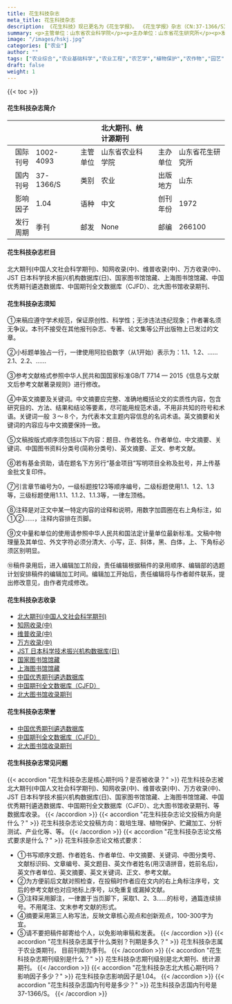 ```yaml
---
title: 花生科技杂志
meta_title: 花生科技杂志
description: 《花生科技》现已更名为《花生学报》。 《花生学报》杂志（CN:37-1366/S）内容丰富、思想健康，1972年创刊，目前以季刊形式发行，刊物对外积极扩大宣传，致力于提高杂志质量与影响。作为一本以智能科技为主题的杂志，不仅展示了智能科技的前沿发展，更为读者提供了洞察行业趋势和了解创新科技的机会。通过杂志的阅读，读者可以了解当前科技的最新进展，并深入思考智能科技对未来社会的影响和意义。 《花生学报》是一本以智能科技为主题的杂志，由知名科技公司 WeTab 发行。作为一本专注于前沿科技和人工智能领域的刊物，该学报致力于提供全面深入的科技资讯、独家报道和专业解读，旨在为读者带来当代智能科技发展的最新资讯和前沿知识。该学报的目标是为读者提供最新、最准确的科技资讯和前沿知识，让读者深入了解人工智能和智能科技的最新发展趋势，并启发读者对科技创新的思考。 杂志的内容涵盖了广泛的领域，包括但不限于人工智能、机器学习、大数据、物联网、自动驾驶、虚拟现实等等。通过深入研究和报道这些领域的最新进展和关键技术，杂志试图引领读者走在智能科技的最前沿，洞察未来科技发展的趋势。《花生学报》不仅提供丰富多样的科技资讯，还设置了技术解读、专家观点、案例分析等板块，从不同维度和角度呈现智能科技的各个方面。此外，杂志还定期举办智能科技研讨会和论坛，邀请业界专家和学者进行交流和分享，促进智能科技界的合作与创新。
summary: <p>主管单位：山东省农业科学院</p><p>主办单位：山东省花生研究所</p><p>发行级别：北大期刊、统计源期刊</p><p>发行周期：季刊</p>
image: "/images/hskj.jpg"
categories: ["农业"]
author: ""
tags: ["农业综合","农业基础科学","农业工程","农艺学","植物保护","农作物","园艺","林业","畜牧与动物医学","蚕蜂与野生动物保护","水产和渔业",]
draft: false
weight: 1
---
```


{{< toc >}}

#### 花生科技杂志简介
|               |                               |               | 北大期刊、统计源期刊        |               |                           |
| ------------: | :---------------------------- | ------------: | :---------------------------- | ------------: | :------------------------ |
| 国际刊号      | 1002-4093   | 主管单位      | 山东省农业科学院     | 主办单位      | 山东省花生研究所     |
| 国内刊号      | 37-1366/S        | 类别          | 农业       | 出版地方      | 山东           |
| 影响因子      | 1.04        | 语种          | 中文             | 创刊年份      | 1972    |
| 发行周期      | 季刊    | 邮发          | None              | 邮编          | 266100      |

#### 花生科技杂志栏目
<span>北大期刊(中国人文社会科学期刊)</span>、<span>知网收录(中)</span>、<span>维普收录(中)</span>、<span>万方收录(中)</span>、<span>JST 日本科学技术振兴机构数据库(日)</span>、<span>国家图书馆馆藏</span>、<span>上海图书馆馆藏</span>、<span>中国优秀期刊遴选数据库</span>、<span>中国期刊全文数据库（CJFD）</span>、<span>北大图书馆收录期刊</span>、

#### 花生科技杂志须知
<p><p>
	①来稿应遵守学术规范，保证原创性、科学性；无涉违法违纪现象；作者署名须无争议。本刊不接受在其他报刊杂志、专著、论文集等公开出版物上已发过的文章。
</p><p>
	②小标题单独占一行，一律使用阿拉伯数字（从1开始）表示为：1.1、1.2、……2.1、2.2、……
</p><p>
	③参考文献格式参照中华人民共和国国家标准GB/T 7714 — 2015《信息与文献文后参考文献著录规则》进行修改。
</p><p>
	④中英文摘要及关键词。中文摘要应完整、准确地概括论文的实质性内容，包含研究目的、方法、结果和结论等要素，尽可能用规范术语，不用非共知的符号和术语。关键词一般 ３～８个，为代表本文主题内容信息的名词术语。英文摘要和关键词的内容应与中文摘要保持一致。
</p><p>
	⑤文稿按版式顺序须包括以下内容：题目、作者姓名、作者单位、中文摘要、关键词、中国图书资料分类号(简称分类号)、英文摘要、正文、参考文献。
</p><p>
	⑥若有基金资助，请在题名下方另行“基金项目”写明项目全称及批号，并上传基金批文复印件。
</p><p>
	⑦引言章节编号为0，一级标题按123等顺序编号，二级标题使用1.1、1.2、1.3等，三级标题使用1.1.1、1.1.2、1.1.3等，一律左顶格。
</p><p>
	⑧注释是对正文中某一特定内容的诠释和说明，用数字加圆圈在右上角标注，如①②……，注释内容排在页脚。
</p><p>
	⑨文中量和单位的使用请参照中华人民共和国法定计量单位最新标准。文稿中物理量及其单位、外文字符必须分清大、小写，正、斜体，黑、白体，上、下角标必须区别明显。
</p><p>
	⑩稿件录用后，进入编辑加工阶段，责任编辑根据稿件的录用顺序、编辑部的选题计划安排稿件的编辑加工时间。编辑加工开始后，责任编辑将与作者邮件联系，提出修改意见，由作者完成修改。
</p></p>


#### 花生科技杂志收录
<ul>
    <li class="inline-block">
        <a class="bg-theme-light hover:bg-primary dark:bg-darkmode-theme-light dark:hover:bg-darkmode-primary dark:hover:text-dark m-1 block rounded px-3 py-1 hover:text-white" href="#花生科技杂志收录">
        北大期刊(中国人文社会科学期刊)
        </a>
    </li>
    <li class="inline-block">
        <a class="bg-theme-light hover:bg-primary dark:bg-darkmode-theme-light dark:hover:bg-darkmode-primary dark:hover:text-dark m-1 block rounded px-3 py-1 hover:text-white" href="#花生科技杂志收录">
        知网收录(中)
        </a>
    </li>
    <li class="inline-block">
        <a class="bg-theme-light hover:bg-primary dark:bg-darkmode-theme-light dark:hover:bg-darkmode-primary dark:hover:text-dark m-1 block rounded px-3 py-1 hover:text-white" href="#花生科技杂志收录">
        维普收录(中)
        </a>
    </li>
    <li class="inline-block">
        <a class="bg-theme-light hover:bg-primary dark:bg-darkmode-theme-light dark:hover:bg-darkmode-primary dark:hover:text-dark m-1 block rounded px-3 py-1 hover:text-white" href="#花生科技杂志收录">
        万方收录(中)
        </a>
    </li>
    <li class="inline-block">
        <a class="bg-theme-light hover:bg-primary dark:bg-darkmode-theme-light dark:hover:bg-darkmode-primary dark:hover:text-dark m-1 block rounded px-3 py-1 hover:text-white" href="#花生科技杂志收录">
        JST 日本科学技术振兴机构数据库(日)
        </a>
    </li>
    <li class="inline-block">
        <a class="bg-theme-light hover:bg-primary dark:bg-darkmode-theme-light dark:hover:bg-darkmode-primary dark:hover:text-dark m-1 block rounded px-3 py-1 hover:text-white" href="#花生科技杂志收录">
        国家图书馆馆藏
        </a>
    </li>
    <li class="inline-block">
        <a class="bg-theme-light hover:bg-primary dark:bg-darkmode-theme-light dark:hover:bg-darkmode-primary dark:hover:text-dark m-1 block rounded px-3 py-1 hover:text-white" href="#花生科技杂志收录">
        上海图书馆馆藏
        </a>
    </li>
    <li class="inline-block">
        <a class="bg-theme-light hover:bg-primary dark:bg-darkmode-theme-light dark:hover:bg-darkmode-primary dark:hover:text-dark m-1 block rounded px-3 py-1 hover:text-white" href="#花生科技杂志收录">
        中国优秀期刊遴选数据库
        </a>
    </li>
    <li class="inline-block">
        <a class="bg-theme-light hover:bg-primary dark:bg-darkmode-theme-light dark:hover:bg-darkmode-primary dark:hover:text-dark m-1 block rounded px-3 py-1 hover:text-white" href="#花生科技杂志收录">
        中国期刊全文数据库（CJFD）
        </a>
    </li>
    <li class="inline-block">
        <a class="bg-theme-light hover:bg-primary dark:bg-darkmode-theme-light dark:hover:bg-darkmode-primary dark:hover:text-dark m-1 block rounded px-3 py-1 hover:text-white" href="#花生科技杂志收录">
        北大图书馆收录期刊
        </a>
    </li>
</ul>



#### 花生科技杂志荣誉
<ul>
    <li class="inline-block">
        <a class="bg-theme-light hover:bg-primary dark:bg-darkmode-theme-light dark:hover:bg-darkmode-primary dark:hover:text-dark m-1 block rounded px-3 py-1 hover:text-white" href="#花生科技杂志荣誉">
        中国优秀期刊遴选数据库
        </a>
    </li>
    <li class="inline-block">
        <a class="bg-theme-light hover:bg-primary dark:bg-darkmode-theme-light dark:hover:bg-darkmode-primary dark:hover:text-dark m-1 block rounded px-3 py-1 hover:text-white" href="#花生科技杂志荣誉">
        中国期刊全文数据库（CJFD）
        </a>
    </li>
    <li class="inline-block">
        <a class="bg-theme-light hover:bg-primary dark:bg-darkmode-theme-light dark:hover:bg-darkmode-primary dark:hover:text-dark m-1 block rounded px-3 py-1 hover:text-white" href="#花生科技杂志荣誉">
        北大图书馆收录期刊
        </a>
    </li>
</ul>












#### 花生科技杂志常见问题
{{< accordion "花生科技杂志是核心期刊吗？是否被收录？" >}}
花生科技杂志被北大期刊(中国人文社会科学期刊)、知网收录(中)、维普收录(中)、万方收录(中)、JST 日本科学技术振兴机构数据库(日)、国家图书馆馆藏、上海图书馆馆藏、中国优秀期刊遴选数据库、中国期刊全文数据库（CJFD）、北大图书馆收录期刊、等数据库收录。
{{< /accordion >}}
{{< accordion "花生科技杂志论文投稿方向是什么？" >}}
花生科技杂志论文投稿方向：栽培生理、植物保护、贮藏加工、分析测试、产业化等、等。
{{< /accordion >}}
{{< accordion "花生科技杂志论文格式要求是什么？" >}}
花生科技杂志论文格式要求：
- ①书写顺序文题、作者姓名、作者单位、中文摘要、关键词、中图分类号、文献标识码、文章编号、英文题目、英文作者姓名(用汉语拼音，姓前名后)，英文作者单位、英文摘要、英文关键词、正文、参考文献。
- ②为方便前后文献对照检查，在投稿时作者应在文内的右上角标注序号，文后的参考文献也对应地标上序号，以免重复或漏掉文献。
- ③注释采用脚注，一律置于当页脚下，采取1、2、3……的标号，通篇连续排号。不用尾注、文末参考文献的形式。
- ④摘要采用第三人称写法，反映文章核心观点和创新观点，100-300字为宜。
- ⑤请不要把稿件邮寄给个人，以免影响审稿和发表。
{{< /accordion >}}
{{< accordion "花生科技杂志属于什么类别？刊期是多久？" >}}
花生科技杂志属于农业类期刊， 目前刊期为季刊。
{{< /accordion >}}
{{< accordion "花生科技杂志期刊级别是什么？" >}}
花生科技杂志期刊级别是北大期刊、统计源期刊。
{{< /accordion >}}
{{< accordion "花生科技杂志北大核心期刊吗？影响因子多少？" >}}
花生科技杂志影响因子是1.04。
{{< /accordion >}}
{{< accordion "花生科技杂志国内刊号是多少？" >}}
花生科技杂志国内刊号是37-1366/S。
{{< /accordion >}}